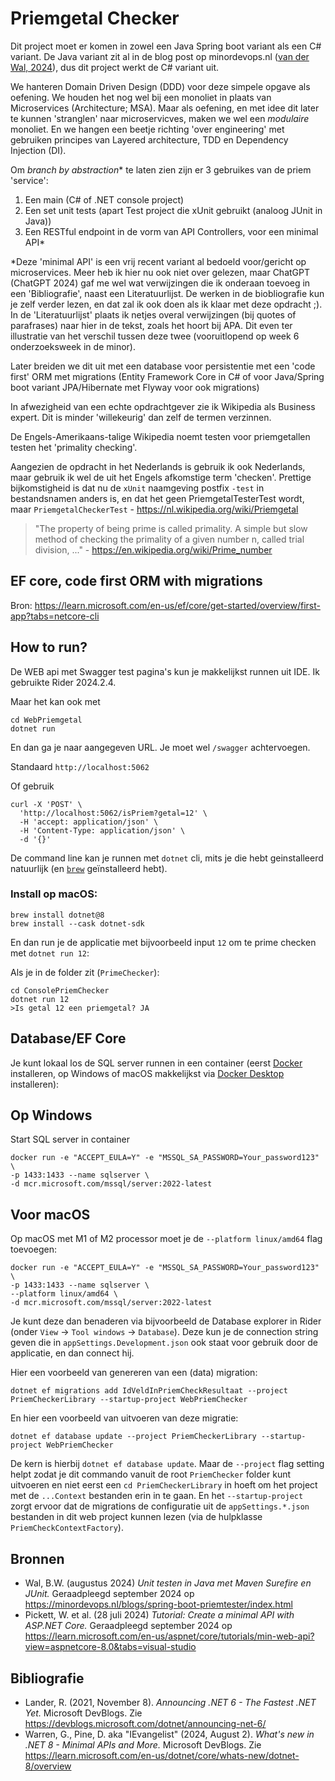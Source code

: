 # Priemgetal Checker

Dit project moet er komen in zowel een Java Spring boot variant als een C# variant. De Java variant zit al in de blog post op minordevops.nl ([van der Wal, 2024](https://minordevops.nl/blogs/spring-boot-priemtester/index.html)), dus dit project werkt de C# variant uit.

We hanteren Domain Driven Design (DDD) voor deze simpele opgave als oefening. We houden het nog wel bij een monoliet in plaats van Microservices (Architecture; MSA). Maar als oefening, en met idee dit later te kunnen 'stranglen' naar microservicves, maken we wel een *modulaire* monoliet. En we hangen een beetje richting 'over engineering' met gebruiken principes van Layered architecture, TDD en Dependency Injection (DI).

Om *branch by abstraction** te laten zien zijn er 3 gebruikes van de priem 'service':

1. Een main (C# of .NET console project)
2. Een set unit tests (apart Test project die xUnit gebruikt (analoog JUnit in Java))
3. Een RESTful endpoint in de vorm van API Controllers, voor een minimal API*

*Deze 'minimal API' is een vrij recent variant al bedoeld voor/gericht op microservices. Meer heb ik hier nu ook niet over gelezen, maar ChatGPT (ChatGPT 2024) gaf me wel wat verwijzingen die ik onderaan toevoeg in een 'Bibliografie', naast een Literatuurlijst. De werken in de biobliografie kun je zelf verder lezen, en dat zal ik ook doen als ik klaar met deze opdracht ;). In de 'Literatuurlijst' plaats ik netjes overal verwijzingen (bij quotes of parafrases) naar hier in de tekst, zoals het hoort bij APA. Dit even ter illustratie van het verschil tussen deze twee (vooruitlopend op week 6 onderzoeksweek in de minor).

Later breiden we dit uit met een database voor persistentie met een 'code first' ORM met migrations (Entity Framework Core in C# of voor Java/Spring boot variant JPA/Hibernate met Flyway voor ook migrations)

In afwezigheid van een echte opdrachtgever zie ik Wikipedia als Business expert. Dit is minder 'willekeurig' dan zelf de termen verzinnen.

De Engels-Amerikaans-talige Wikipedia noemt testen voor priemgetallen testen het 'primality checking'.

Aangezien de opdracht in het Nederlands is gebruik ik ook Nederlands, maar gebruik ik wel de uit het Engels afkomstige term 'checken'. Prettige bijkomstigheid is dat nu de `xUnit` naamgeving postfix `-test` in bestandsnamen anders is, en dat het geen PriemgetalTesterTest wordt, maar `PriemgetalCheckerTest` - https://nl.wikipedia.org/wiki/Priemgetal

> "The property of being prime is called primality. A simple but slow method of checking the primality of a given number n, called trial division, ..." - https://en.wikipedia.org/wiki/Prime_number

## EF core, code first ORM with migrations

Bron: 
https://learn.microsoft.com/en-us/ef/core/get-started/overview/first-app?tabs=netcore-cli

## How to run?

De WEB api met Swagger test pagina's kun je makkelijkst runnen uit IDE. Ik gebruikte Rider 2024.2.4.

Maar het kan ook met
```console
cd WebPriemgetal 
dotnet run
```

En dan ga je naar aangegeven URL. Je moet wel `/swagger` achtervoegen.

Standaard `http://localhost:5062`

Of gebruik
```console
curl -X 'POST' \
  'http://localhost:5062/isPriem?getal=12' \
  -H 'accept: application/json' \
  -H 'Content-Type: application/json' \
  -d '{}'
```

De command line kan je runnen met `dotnet` cli, mits je die hebt geinstalleerd natuurlijk (en [`brew`](https://brew.sh/) geïnstalleerd hebt).

### Install op macOS:

```console
brew install dotnet@8
brew install --cask dotnet-sdk
```

En dan run je de applicatie met bijvoorbeeld input `12` om te prime checken met `dotnet run 12`:

Als je in de folder zit (`PrimeChecker`):

```console
cd ConsolePriemChecker
dotnet run 12
>Is getal 12 een priemgetal? JA
```

## Database/EF Core

Je kunt lokaal los de SQL server runnen in een container (eerst [Docker](https://docs.docker.com/engine/install/) installeren, op Windows of macOS makkelijkst via [Docker Desktop](https://docs.docker.com/desktop/install/windows-install/) installeren):

## Op Windows

Start SQL server in container

```console
docker run -e "ACCEPT_EULA=Y" -e "MSSQL_SA_PASSWORD=Your_password123" \
-p 1433:1433 --name sqlserver \
-d mcr.microsoft.com/mssql/server:2022-latest
```

## Voor macOS

Op macOS met M1 of M2 processor moet je de `--platform linux/amd64` flag toevoegen:

```console
docker run -e "ACCEPT_EULA=Y" -e "MSSQL_SA_PASSWORD=Your_password123" \
-p 1433:1433 --name sqlserver \
--platform linux/amd64 \
-d mcr.microsoft.com/mssql/server:2022-latest
```

Je kunt deze dan benaderen via bijvoorbeeld de Database explorer in Rider (onder `View` -> `Tool windows` -> `Database`). Deze kun je de connection string geven die in `appSettings.Development.json` ook staat voor gebruik door de applicatie, en dan connect hij.

Hier een voorbeeld van genereren van een (data) migration:

```
dotnet ef migrations add IdVeldInPriemCheckResultaat --project PriemCheckerLibrary --startup-project WebPriemChecker

```

En hier een voorbeeld van uitvoeren van deze migratie:

```
dotnet ef database update --project PriemCheckerLibrary --startup-project WebPriemChecker
```

De kern is hierbij `dotnet ef database update`. Maar de `--project` flag setting helpt zodat je dit commando vanuit de root `PriemChecker` folder kunt uitvoeren en niet eerst een `cd PriemCheckerLibrary` in hoeft om het project met de `...Context` bestanden erin in te gaan. En het `--startup-project` zorgt ervoor dat de migrations de configuratie uit de `appSettings.*.json` bestanden in dit web project kunnen lezen (via de hulpklasse `PriemCheckContextFactory`).

## Bronnen

- Wal, B.W. (augustus 2024) *Unit testen in Java met Maven Surefire en JUnit.* Geraadpleegd september 2024 op <https://minordevops.nl/blogs/spring-boot-priemtester/index.html>
- Pickett, W. et al. (28 juli 2024)  *Tutorial: Create a minimal API with ASP.NET Core.* Geraadpleegd september 2024 op <https://learn.microsoft.com/en-us/aspnet/core/tutorials/min-web-api?view=aspnetcore-8.0&tabs=visual-studio>

## Bibliografie

-  Lander, R. (2021, November 8). *Announcing .NET 6 - The Fastest .NET Yet.* Microsoft DevBlogs. Zie <https://devblogs.microsoft.com/dotnet/announcing-net-6/>
- Warren, G., Pine, D. aka "IEvangelist" (2024, August 2). *What's new in .NET 8 - Minimal APIs and More.* Microsoft DevBlogs. Zie <https://learn.microsoft.com/en-us/dotnet/core/whats-new/dotnet-8/overview>
